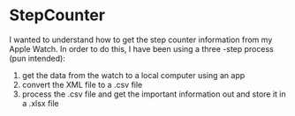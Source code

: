 # StepCounter

I wanted to understand how to get the step counter information from my Apple Watch. In order to do this, I have been using a three
-step process (pun intended):
1. get the data from the watch to a local computer using an app
2. convert the XML file to a .csv file
3. process the .csv file and get the important information out and store it in a .xlsx file

